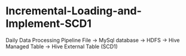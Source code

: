# Incremental-Loading-and-Implement-SCD1
Daily Data Processing Pipeline  File -> MySql database -> HDFS -> Hive Managed Table -> Hive External Table (SCD1)
